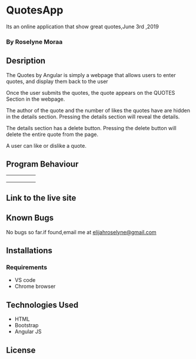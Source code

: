 # QuotesApp

Its an online application that show great quotes,June 3rd ,2019

### By Roselyne Moraa

## Desription

The Quotes by Angular is simply a webpage that allows users to enter quotes, and display them back to the user

Once the user submits the quotes, the quote appears on the QUOTES Section in the webpage.

The author of the quote and the number of likes the quotes have are hidden in the details section. Pressing the details section will reveal the details.

The details section has a delete button. Pressing the delete button will delete the entire quote from the page.

A user can like or dislike a quote. 


## Program Behaviour
|   |   |   |   |   |
|---|---|---|---|---|
|   |   |   |   |   |
|   |   |   |   |   |
|   |   |   |   |   |

## Link to the live site

## Known Bugs

No bugs so far.if found,email me at elijahroselyne@gmail.com

## Installations

### Requirements

+ VS code
+ Chrome browser

## Technologies Used

+ HTML
+ Bootstrap
+ Angular JS

## License
